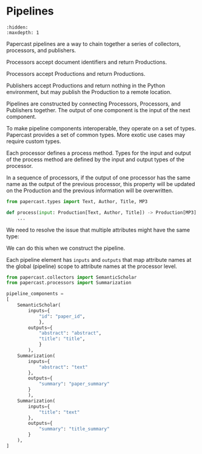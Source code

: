 # Pipelines
```{toctree} 
:hidden:
:maxdepth: 1
```

Papercast pipelines are a way to chain together a series of collectors, processors, and publishers.

Processors accept document identifiers and return Productions.

Processors accept Productions and return Productions.

Publishers accept Productions and return nothing in the Python environment, but may publish the Production to a remote location.  

Pipelines are constructed by connecting Processors, Processors, and Publishers together.  The output of one component is the input of the next component.  

To make pipeline components interoperable, they operate on a set of types.  Papercast provides a set of common types. More exotic use cases may require custom types.

Each processor defines a process method. Types for the input and output of the process method are defined by the input and output types of the processor.

In a sequence of processors, if the output of one processor has the same name as the output of the previous processor, this property will be updated on the Production and the previous information will be overwritten.

```python
from papercast.types import Text, Author, Title, MP3

def process(input: Production[Text, Author, Title]) -> Production[MP3]:
    ...
```

We need to resolve the issue that multiple attributes might have the same type:

We can do this when we construct the pipeline.

Each pipeline element has `inputs` and `outputs` that map attribute names at the global (pipeline) scope to attribute names at the processor level.

```python
from papercast.collectors import SemanticScholar
from papercast.processors import Summarization

pipeline_components = 
[
    SemanticScholar(
        inputs={
            "id": "paper_id",
            },
        outputs={
            "abstract": "abstract",
            "title": "title",
            }
        ),
    Summarization(
        inputs={
            "abstract": "text"
        }, 
        outputs={
            "summary": "paper_summary"
        }
        ),
    Summarization(
        inputs={
            "title": "text"
        }, 
        outputs={
            "summary": "title_summary"
        }
    ),
]
```



